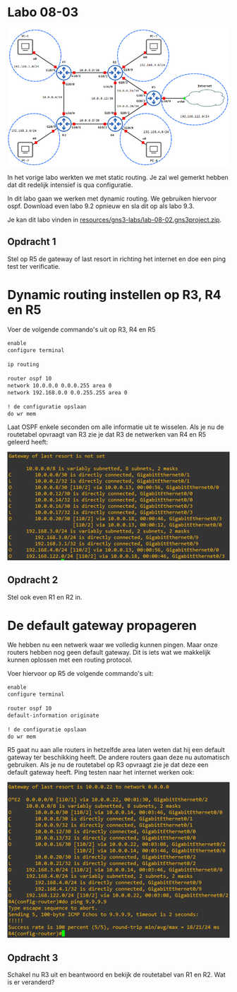 # Labo 08-03

![Labo opstelling](../../resources/images/lab-08-03-01.png)

In het vorige labo werkten we met static routing. Je zal wel gemerkt hebben dat dit redelijk intensief is qua configuratie.

In dit labo gaan we werken met dynamic routing. We gebruiken hiervoor ospf. Download even labo 9.2 opnieuw en sla dit op als labo 9.3.

Je kan dit labo vinden in [resources/gns3-labs/lab-08-02.gns3project.zip](../../resources/gns3-labs/lab-08-02.gns3project.zip).


## Opdracht 1

Stel op R5 de gateway of last resort in richting het internet en doe een ping test ter verificatie.


# Dynamic routing instellen op R3, R4 en R5

Voer de volgende commando's uit op R3, R4 en R5


```
enable
configure terminal

ip routing

router ospf 10
network 10.0.0.0 0.0.0.255 area 0
network 192.168.0.0 0.0.255.255 area 0

! de configuratie opslaan
do wr mem
```

Laat OSPF enkele seconden om alle informatie uit te wisselen. Als je nu de routetabel opvraagt van R3 zie je dat R3 de netwerken van R4 en R5 geleerd heeft:

![Route table](../../resources/images/lab-08-03-02.png)

## Opdracht 2

Stel ook even R1 en R2 in.


# De default gateway propageren

We hebben nu een netwerk waar we volledig kunnen pingen. Maar onze routers hebben nog geen default gateway. Dit is iets wat we makkelijk kunnen oplossen met een routing protocol.

Voer hiervoor op R5 de volgende commando's uit:


```
enable
configure terminal

router ospf 10
default-information originate

! de configuratie opslaan
do wr mem
```


R5 gaat nu aan alle routers in hetzelfde area laten weten dat hij een default gateway ter beschikking heeft. De andere routers gaan deze nu automatisch gebruiken. Als je nu de routetabel op R3 opvraagt zie je dat deze een default gateway heeft. Ping testen naar het internet werken ook:

![Route table met default gateway](../../resources/images/lab-08-03-03.png)


## Opdracht 3

Schakel nu R3 uit en beantwoord en bekijk de routetabel van R1 en R2. Wat is er veranderd?
